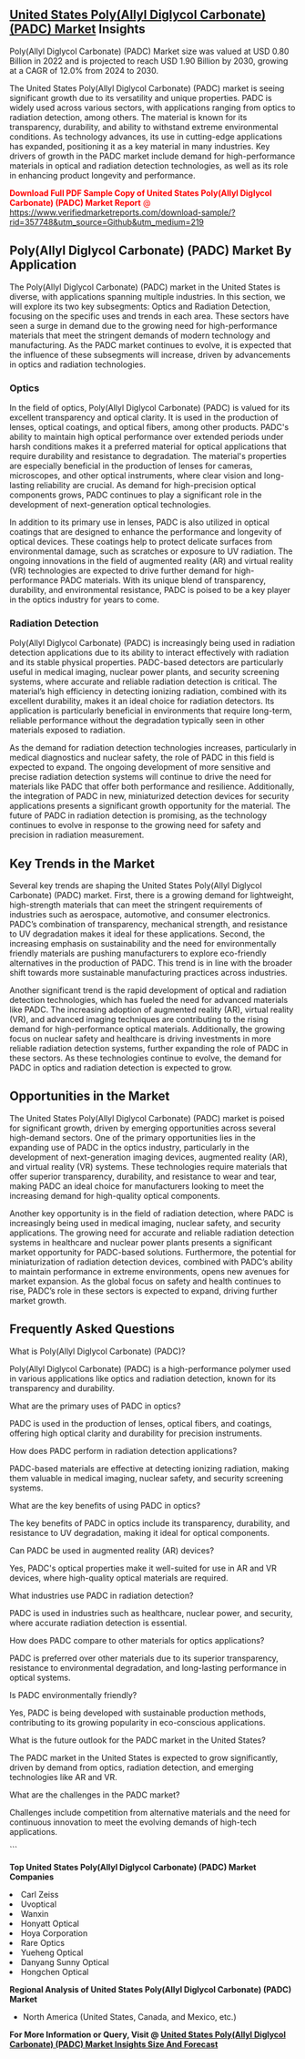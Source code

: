 <h2><a href="https://www.verifiedmarketreports.com/download-sample/?rid=357748&amp;utm_source=Github&amp;utm_medium=219" target="_blank">United States Poly(Allyl Diglycol Carbonate) (PADC) Market</a> Insights</h2><p>Poly(Allyl Diglycol Carbonate) (PADC) Market size was valued at USD 0.80 Billion in 2022 and is projected to reach USD 1.90 Billion by 2030, growing at a CAGR of 12.0% from 2024 to 2030.</p><p> <p>The United States Poly(Allyl Diglycol Carbonate) (PADC) market is seeing significant growth due to its versatility and unique properties. PADC is widely used across various sectors, with applications ranging from optics to radiation detection, among others. The material is known for its transparency, durability, and ability to withstand extreme environmental conditions. As technology advances, its use in cutting-edge applications has expanded, positioning it as a key material in many industries. Key drivers of growth in the PADC market include demand for high-performance materials in optical and radiation detection technologies, as well as its role in enhancing product longevity and performance.</p> <p><p><span class=""><span style="color: #ff0000;"><strong>Download Full PDF Sample Copy of United States Poly(Allyl Diglycol Carbonate) (PADC) Market Report</strong> @ </span><a href="https://www.verifiedmarketreports.com/download-sample/?rid=357748&amp;utm_source=Github&amp;utm_medium=219" target="_blank">https://www.verifiedmarketreports.com/download-sample/?rid=357748&amp;utm_source=Github&amp;utm_medium=219</a></span></p></p> <h2>Poly(Allyl Diglycol Carbonate) (PADC) Market By Application</h2> <p>The Poly(Allyl Diglycol Carbonate) (PADC) market in the United States is diverse, with applications spanning multiple industries. In this section, we will explore its two key subsegments: Optics and Radiation Detection, focusing on the specific uses and trends in each area. These sectors have seen a surge in demand due to the growing need for high-performance materials that meet the stringent demands of modern technology and manufacturing. As the PADC market continues to evolve, it is expected that the influence of these subsegments will increase, driven by advancements in optics and radiation technologies.</p> <h3>Optics</h3> <p>In the field of optics, Poly(Allyl Diglycol Carbonate) (PADC) is valued for its excellent transparency and optical clarity. It is used in the production of lenses, optical coatings, and optical fibers, among other products. PADC's ability to maintain high optical performance over extended periods under harsh conditions makes it a preferred material for optical applications that require durability and resistance to degradation. The material's properties are especially beneficial in the production of lenses for cameras, microscopes, and other optical instruments, where clear vision and long-lasting reliability are crucial. As demand for high-precision optical components grows, PADC continues to play a significant role in the development of next-generation optical technologies.</p> <p>In addition to its primary use in lenses, PADC is also utilized in optical coatings that are designed to enhance the performance and longevity of optical devices. These coatings help to protect delicate surfaces from environmental damage, such as scratches or exposure to UV radiation. The ongoing innovations in the field of augmented reality (AR) and virtual reality (VR) technologies are expected to drive further demand for high-performance PADC materials. With its unique blend of transparency, durability, and environmental resistance, PADC is poised to be a key player in the optics industry for years to come.</p> <h3>Radiation Detection</h3> <p>Poly(Allyl Diglycol Carbonate) (PADC) is increasingly being used in radiation detection applications due to its ability to interact effectively with radiation and its stable physical properties. PADC-based detectors are particularly useful in medical imaging, nuclear power plants, and security screening systems, where accurate and reliable radiation detection is critical. The material’s high efficiency in detecting ionizing radiation, combined with its excellent durability, makes it an ideal choice for radiation detectors. Its application is particularly beneficial in environments that require long-term, reliable performance without the degradation typically seen in other materials exposed to radiation.</p> <p>As the demand for radiation detection technologies increases, particularly in medical diagnostics and nuclear safety, the role of PADC in this field is expected to expand. The ongoing development of more sensitive and precise radiation detection systems will continue to drive the need for materials like PADC that offer both performance and resilience. Additionally, the integration of PADC in new, miniaturized detection devices for security applications presents a significant growth opportunity for the material. The future of PADC in radiation detection is promising, as the technology continues to evolve in response to the growing need for safety and precision in radiation measurement.</p> <h2>Key Trends in the Market</h2> <p>Several key trends are shaping the United States Poly(Allyl Diglycol Carbonate) (PADC) market. First, there is a growing demand for lightweight, high-strength materials that can meet the stringent requirements of industries such as aerospace, automotive, and consumer electronics. PADC’s combination of transparency, mechanical strength, and resistance to UV degradation makes it ideal for these applications. Second, the increasing emphasis on sustainability and the need for environmentally friendly materials are pushing manufacturers to explore eco-friendly alternatives in the production of PADC. This trend is in line with the broader shift towards more sustainable manufacturing practices across industries.</p> <p>Another significant trend is the rapid development of optical and radiation detection technologies, which has fueled the need for advanced materials like PADC. The increasing adoption of augmented reality (AR), virtual reality (VR), and advanced imaging techniques are contributing to the rising demand for high-performance optical materials. Additionally, the growing focus on nuclear safety and healthcare is driving investments in more reliable radiation detection systems, further expanding the role of PADC in these sectors. As these technologies continue to evolve, the demand for PADC in optics and radiation detection is expected to grow.</p> <h2>Opportunities in the Market</h2> <p>The United States Poly(Allyl Diglycol Carbonate) (PADC) market is poised for significant growth, driven by emerging opportunities across several high-demand sectors. One of the primary opportunities lies in the expanding use of PADC in the optics industry, particularly in the development of next-generation imaging devices, augmented reality (AR), and virtual reality (VR) systems. These technologies require materials that offer superior transparency, durability, and resistance to wear and tear, making PADC an ideal choice for manufacturers looking to meet the increasing demand for high-quality optical components.</p> <p>Another key opportunity is in the field of radiation detection, where PADC is increasingly being used in medical imaging, nuclear safety, and security applications. The growing need for accurate and reliable radiation detection systems in healthcare and nuclear power plants presents a significant market opportunity for PADC-based solutions. Furthermore, the potential for miniaturization of radiation detection devices, combined with PADC’s ability to maintain performance in extreme environments, opens new avenues for market expansion. As the global focus on safety and health continues to rise, PADC’s role in these sectors is expected to expand, driving further market growth.</p> <h2>Frequently Asked Questions</h2> <p>What is Poly(Allyl Diglycol Carbonate) (PADC)?</p> <p>Poly(Allyl Diglycol Carbonate) (PADC) is a high-performance polymer used in various applications like optics and radiation detection, known for its transparency and durability.</p> <p>What are the primary uses of PADC in optics?</p> <p>PADC is used in the production of lenses, optical fibers, and coatings, offering high optical clarity and durability for precision instruments.</p> <p>How does PADC perform in radiation detection applications?</p> <p>PADC-based materials are effective at detecting ionizing radiation, making them valuable in medical imaging, nuclear safety, and security screening systems.</p> <p>What are the key benefits of using PADC in optics?</p> <p>The key benefits of PADC in optics include its transparency, durability, and resistance to UV degradation, making it ideal for optical components.</p> <p>Can PADC be used in augmented reality (AR) devices?</p> <p>Yes, PADC's optical properties make it well-suited for use in AR and VR devices, where high-quality optical materials are required.</p> <p>What industries use PADC in radiation detection?</p> <p>PADC is used in industries such as healthcare, nuclear power, and security, where accurate radiation detection is essential.</p> <p>How does PADC compare to other materials for optics applications?</p> <p>PADC is preferred over other materials due to its superior transparency, resistance to environmental degradation, and long-lasting performance in optical systems.</p> <p>Is PADC environmentally friendly?</p> <p>Yes, PADC is being developed with sustainable production methods, contributing to its growing popularity in eco-conscious applications.</p> <p>What is the future outlook for the PADC market in the United States?</p> <p>The PADC market in the United States is expected to grow significantly, driven by demand from optics, radiation detection, and emerging technologies like AR and VR.</p> <p>What are the challenges in the PADC market?</p> <p>Challenges include competition from alternative materials and the need for continuous innovation to meet the evolving demands of high-tech applications.</p> ```</p><p><strong>Top United States Poly(Allyl Diglycol Carbonate) (PADC) Market Companies</strong></p><div data-test-id=""><p><li>Carl Zeiss</li><li> Uvoptical</li><li> Wanxin</li><li> Honyatt Optical</li><li> Hoya Corporation</li><li> Rare Optics</li><li> Yueheng Optical</li><li> Danyang Sunny Optical</li><li> Hongchen Optical</li></p><div><strong>Regional Analysis of&nbsp;United States Poly(Allyl Diglycol Carbonate) (PADC) Market</strong></div><ul><li dir="ltr"><p dir="ltr">North America&nbsp;(United States, Canada, and Mexico, etc.)</p></li></ul><p><strong>For More Information or Query, Visit @&nbsp;</strong><strong><a href="https://www.verifiedmarketreports.com/product/poly-allyl-diglycol-carbonate-padc-market/?utm_source=Github&amp;utm_medium=219" target="_blank">United States Poly(Allyl Diglycol Carbonate) (PADC) Market Insights Size And Forecast</a></strong></p></div>
